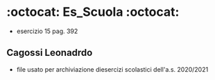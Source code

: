 # :octocat: Es_Scuola :octocat:
- esercizio 15 pag. 392

## Cagossi Leonadrdo
- file usato per archiviazione diesercizi scolastici dell'a.s. 2020/2021

